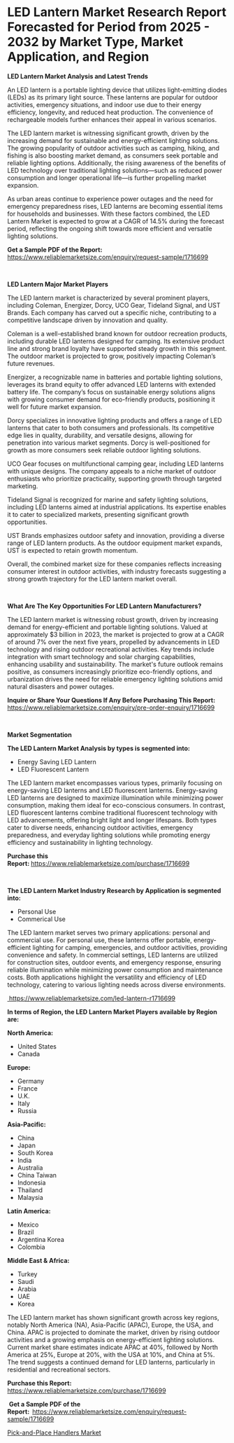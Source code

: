<p><h1>LED Lantern Market Research Report Forecasted for Period from 2025 -  2032 by Market Type, Market Application, and Region</h1></p><p><strong>LED Lantern Market Analysis and Latest Trends</strong></p>
<p><p>An LED lantern is a portable lighting device that utilizes light-emitting diodes (LEDs) as its primary light source. These lanterns are popular for outdoor activities, emergency situations, and indoor use due to their energy efficiency, longevity, and reduced heat production. The convenience of rechargeable models further enhances their appeal in various scenarios.</p><p>The LED lantern market is witnessing significant growth, driven by the increasing demand for sustainable and energy-efficient lighting solutions. The growing popularity of outdoor activities such as camping, hiking, and fishing is also boosting market demand, as consumers seek portable and reliable lighting options. Additionally, the rising awareness of the benefits of LED technology over traditional lighting solutions—such as reduced power consumption and longer operational life—is further propelling market expansion.</p><p>As urban areas continue to experience power outages and the need for emergency preparedness rises, LED lanterns are becoming essential items for households and businesses. With these factors combined, the LED Lantern Market is expected to grow at a CAGR of 14.5% during the forecast period, reflecting the ongoing shift towards more efficient and versatile lighting solutions.</p></p>
<p><strong>Get a Sample PDF of the Report:&nbsp;</strong> <a href="https://www.reliablemarketsize.com/enquiry/request-sample/1716699?utm_campaign=3075&utm_medium=2&utm_source=Github&utm_content=ia&utm_term=25032025&utm_id=led-lantern">https://www.reliablemarketsize.com/enquiry/request-sample/1716699</a></p>
<p>&nbsp;</p>
<p><strong>LED Lantern Major Market Players</strong></p>
<p><p>The LED lantern market is characterized by several prominent players, including Coleman, Energizer, Dorcy, UCO Gear, Tideland Signal, and UST Brands. Each company has carved out a specific niche, contributing to a competitive landscape driven by innovation and quality.</p><p>Coleman is a well-established brand known for outdoor recreation products, including durable LED lanterns designed for camping. Its extensive product line and strong brand loyalty have supported steady growth in this segment. The outdoor market is projected to grow, positively impacting Coleman’s future revenues.</p><p>Energizer, a recognizable name in batteries and portable lighting solutions, leverages its brand equity to offer advanced LED lanterns with extended battery life. The company’s focus on sustainable energy solutions aligns with growing consumer demand for eco-friendly products, positioning it well for future market expansion.</p><p>Dorcy specializes in innovative lighting products and offers a range of LED lanterns that cater to both consumers and professionals. Its competitive edge lies in quality, durability, and versatile designs, allowing for penetration into various market segments. Dorcy is well-positioned for growth as more consumers seek reliable outdoor lighting solutions.</p><p>UCO Gear focuses on multifunctional camping gear, including LED lanterns with unique designs. The company appeals to a niche market of outdoor enthusiasts who prioritize practicality, supporting growth through targeted marketing. </p><p>Tideland Signal is recognized for marine and safety lighting solutions, including LED lanterns aimed at industrial applications. Its expertise enables it to cater to specialized markets, presenting significant growth opportunities.</p><p>UST Brands emphasizes outdoor safety and innovation, providing a diverse range of LED lantern products. As the outdoor equipment market expands, UST is expected to retain growth momentum.</p><p>Overall, the combined market size for these companies reflects increasing consumer interest in outdoor activities, with industry forecasts suggesting a strong growth trajectory for the LED lantern market overall.</p></p>
<p>&nbsp;</p>
<p><strong>What Are The Key Opportunities For LED Lantern Manufacturers?</strong></p>
<p><p>The LED lantern market is witnessing robust growth, driven by increasing demand for energy-efficient and portable lighting solutions. Valued at approximately $3 billion in 2023, the market is projected to grow at a CAGR of around 7% over the next five years, propelled by advancements in LED technology and rising outdoor recreational activities. Key trends include integration with smart technology and solar charging capabilities, enhancing usability and sustainability. The market's future outlook remains positive, as consumers increasingly prioritize eco-friendly options, and urbanization drives the need for reliable emergency lighting solutions amid natural disasters and power outages.</p></p>
<p><strong>Inquire or Share Your Questions If Any Before Purchasing This Report:</strong> <a href="https://www.reliablemarketsize.com/enquiry/pre-order-enquiry/1716699?utm_campaign=3075&utm_medium=2&utm_source=Github&utm_content=ia&utm_term=25032025&utm_id=led-lantern">https://www.reliablemarketsize.com/enquiry/pre-order-enquiry/1716699</a></p>
<p>&nbsp;</p>
<p><strong>Market Segmentation</strong></p>
<p><strong>The LED Lantern Market Analysis by types is segmented into:</strong></p>
<p><ul><li>Energy Saving LED Lantern</li><li>LED Fluorescent Lantern</li></ul></p>
<p><p>The LED lantern market encompasses various types, primarily focusing on energy-saving LED lanterns and LED fluorescent lanterns. Energy-saving LED lanterns are designed to maximize illumination while minimizing power consumption, making them ideal for eco-conscious consumers. In contrast, LED fluorescent lanterns combine traditional fluorescent technology with LED advancements, offering bright light and longer lifespans. Both types cater to diverse needs, enhancing outdoor activities, emergency preparedness, and everyday lighting solutions while promoting energy efficiency and sustainability in lighting technology.</p></p>
<p><strong>Purchase this Report:&nbsp;</strong><a href="https://www.reliablemarketsize.com/purchase/1716699?utm_campaign=3075&utm_medium=2&utm_source=Github&utm_content=ia&utm_term=25032025&utm_id=led-lantern">https://www.reliablemarketsize.com/purchase/1716699</a></p>
<p>&nbsp;</p>
<p><strong>The LED Lantern Market Industry Research by Application is segmented into:</strong></p>
<p><ul><li>Personal Use</li><li>Commerical Use</li></ul></p>
<p><p>The LED lantern market serves two primary applications: personal and commercial use. For personal use, these lanterns offer portable, energy-efficient lighting for camping, emergencies, and outdoor activities, providing convenience and safety. In commercial settings, LED lanterns are utilized for construction sites, outdoor events, and emergency response, ensuring reliable illumination while minimizing power consumption and maintenance costs. Both applications highlight the versatility and efficiency of LED technology, catering to various lighting needs across diverse environments.</p></p>
<p><a href="https://www.reliablemarketsize.com/led-lantern-r1716699?utm_campaign=3075&utm_medium=2&utm_source=Github&utm_content=ia&utm_term=25032025&utm_id=led-lantern">&nbsp;https://www.reliablemarketsize.com/led-lantern-r1716699</a></p>
<p><strong>In terms of Region, the LED Lantern Market Players available by Region are:</strong></p>
<p>
    <p> <strong> North America: </strong>
        <ul>
            <li>United States</li>
            <li>Canada</li>
        </ul>
        </p> 
    <p> <strong> Europe: </strong>
        <ul>
            <li>Germany</li>
            <li>France</li>
            <li>U.K.</li>
            <li>Italy</li>
            <li>Russia</li>
        </ul>
        </p> 
    <p> <strong> Asia-Pacific: </strong>
        <ul>
            <li>China</li>
            <li>Japan</li>
            <li>South Korea</li>
            <li>India</li>
            <li>Australia</li>
            <li>China Taiwan</li>
            <li>Indonesia</li>
            <li>Thailand</li>
            <li>Malaysia</li>
        </ul>
        </p> 
    <p> <strong> Latin America: </strong>
        <ul>
            <li>Mexico</li>
            <li>Brazil</li>
            <li>Argentina Korea</li>
            <li>Colombia</li>
        </ul>
        </p> 
    <p> <strong> Middle East & Africa: </strong>
        <ul>
            <li>Turkey</li>
            <li>Saudi</li>
            <li>Arabia</li>
            <li>UAE</li>
            <li>Korea</li>
        </ul>
    </p>
    </p>
<p><p>The LED lantern market has shown significant growth across key regions, notably North America (NA), Asia-Pacific (APAC), Europe, the USA, and China. APAC is projected to dominate the market, driven by rising outdoor activities and a growing emphasis on energy-efficient lighting solutions. Current market share estimates indicate APAC at 40%, followed by North America at 25%, Europe at 20%, with the USA at 10%, and China at 5%. The trend suggests a continued demand for LED lanterns, particularly in residential and recreational sectors.</p></p>
<p><strong>Purchase this Report: </strong><a href="https://www.reliablemarketsize.com/purchase/1716699?utm_campaign=3075&utm_medium=2&utm_source=Github&utm_content=ia&utm_term=25032025&utm_id=led-lantern">https://www.reliablemarketsize.com/purchase/1716699</a></p>
<p>&nbsp;<strong>Get a Sample PDF of the Report:&nbsp;&nbsp;</strong><a href="https://www.reliablemarketsize.com/enquiry/request-sample/1716699?utm_campaign=3075&utm_medium=2&utm_source=Github&utm_content=ia&utm_term=25032025&utm_id=led-lantern">https://www.reliablemarketsize.com/enquiry/request-sample/1716699</a></p>
<p><strong></strong></p>
<p><p><a href="https://github.com/hunanuzmez/Market-Research-Report-List-1/blob/main/pick-and-place-handlers-market.md?utm_campaign=3075&utm_medium=2&utm_source=Github&utm_content=ia&utm_term=25032025&utm_id=led-lantern">Pick-and-Place Handlers Market</a></p></p>